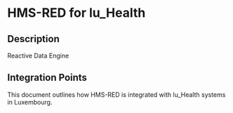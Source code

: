 # HMS-RED for lu_Health

## Description

Reactive Data Engine

## Integration Points

This document outlines how HMS-RED is integrated with lu_Health systems in Luxembourg.
